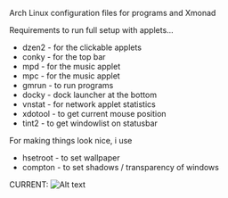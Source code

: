 Arch Linux configuration files for programs and Xmonad

Requirements to run full setup with applets...
+  dzen2 - for the clickable applets
+  conky - for the top bar
+  mpd - for the music applet
+  mpc - for the music applet
+  gmrun - to run programs
+  docky - dock launcher at the bottom
+  vnstat - for network applet statistics
+  xdotool - to get current mouse position
+  tint2 - to get windowlist on statusbar

For making things look nice, i use
+  hsetroot - to set wallpaper
+  compton - to set shadows / transparency of windows

CURRENT:
![Alt text](https://raw.github.com/windelicato/dotfiles/master/screenshot.png "SPRING")
